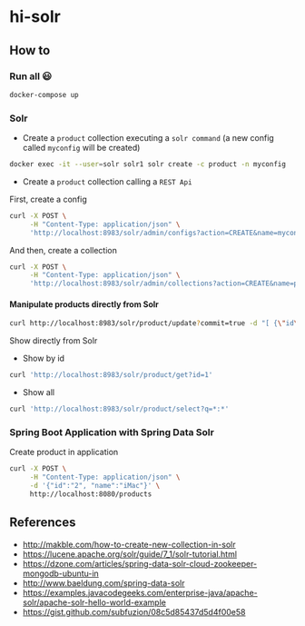 # hi-solr

## How to

### Run all :smiley:

```bash
docker-compose up
```

### Solr

- Create a `product` collection executing a `solr command` (a new config called `myconfig` will be created)

```bash
docker exec -it --user=solr solr1 solr create -c product -n myconfig
```

- Create a `product` collection calling a `REST Api`

First, create a config

```bash
curl -X POST \
     -H "Content-Type: application/json" \
     'http://localhost:8983/solr/admin/configs?action=CREATE&name=myconfig&baseConfigSet=_default'
```

And then, create a collection

```bash
curl -X POST \
     -H "Content-Type: application/json" \
     'http://localhost:8983/solr/admin/collections?action=CREATE&name=product&numShards=2&replicationFactor=2&maxShardsPerNode=2&collection.configName=myconfig'
```

#### Manipulate products directly from Solr

```bash
curl http://localhost:8983/solr/product/update?commit=true -d "[ {\"id\" : \"1\",  \"name\" : \"Smartphone\" }]"
```

Show directly from Solr

- Show by id
```bash
curl 'http://localhost:8983/solr/product/get?id=1'
```

- Show all
```bash
curl 'http://localhost:8983/solr/product/select?q=*:*'
```

### Spring Boot Application with Spring Data Solr

Create product in application

```bash
curl -X POST \
     -H "Content-Type: application/json" \
     -d '{"id":"2", "name":"iMac"}' \
     http://localhost:8080/products
```

## References

- http://makble.com/how-to-create-new-collection-in-solr
- https://lucene.apache.org/solr/guide/7_1/solr-tutorial.html
- https://dzone.com/articles/spring-data-solr-cloud-zookeeper-mongodb-ubuntu-in
- http://www.baeldung.com/spring-data-solr
- https://examples.javacodegeeks.com/enterprise-java/apache-solr/apache-solr-hello-world-example
- https://gist.github.com/subfuzion/08c5d85437d5d4f00e58
